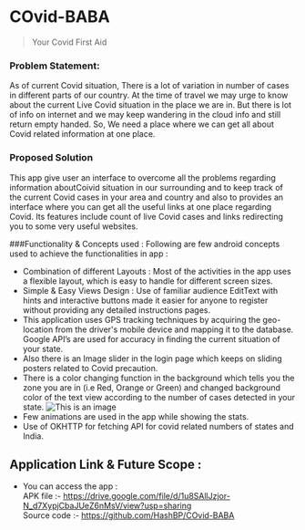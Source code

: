 # COvid-BABA
> Your Covid First Aid

### Problem Statement:
As of current Covid situation, There is a lot of variation in number of cases in different parts of our country. At the time of travel we may urge to know about the current Live Covid situation in the place we are in. But there is lot of info on internet and we may keep wandering in the cloud info and still return empty handed. So, We need a place where we can get all about Covid related information at one place. 

### Proposed Solution
This app give user an interface to overcome all the problems regarding information aboutCoivid situation in our surrounding and to keep track of the current Covid cases in your area and country and also to provides  an interface where you can get all the useful links at one place regarding Covid. Its features include count of live Covid cases and links redirecting you to some very useful websites. 

###Functionality & Concepts used :
Following are few android concepts used to achieve the functionalities in app :
* Combination of different Layouts : Most of the activities in the app uses a flexible layout, which is easy to handle for different screen sizes.
* Simple & Easy Views Design : Use of familiar audience EditText with hints and interactive buttons made it easier for anyone to register without providing any detailed instructions pages.
* This application uses GPS tracking techniques by acquiring the geo-location from the driver's mobile device and mapping it to the database. Google API’s are used for accuracy in finding the current situation of your state.
* Also there is an Image slider in the login page which keeps on sliding posters related to Covid precaution.
* There is a color changing function in the background which tells you the zone you are in (i.e Red, Orange or Green)  and changed background color of the text view according to the number of cases detected in your state. 
![This is an image](https://drive.google.com/file/d/142DXy_I-OLOdYgVqCMs_U20FUyDEs3PK/view?usp=sharing)
* Few animations are used in the app while showing the stats.
* Use of OKHTTP for fetching API for covid related numbers of states and India.
## Application Link & Future Scope :

* You can access the app :<br/> 
APK file :-  https://drive.google.com/file/d/1u8SAllJzjor-N_d7XypjCbaJUeZ6nMsV/view?usp=sharing <br/> 
Source code :- https://github.com/HashBP/COvid-BABA
